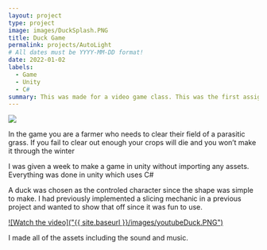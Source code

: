 ```yaml
---
layout: project
type: project
image: images/DuckSplash.PNG
title: Duck Game
permalink: projects/AutoLight
# All dates must be YYYY-MM-DD format!
date: 2022-01-02
labels:
  - Game
  - Unity
  - C#
summary: This was made for a video game class. This was the first assignment to get aquainted with using unity
---
```

<img class="ui image" src="{{ site.baseurl }}/images/Duck Start screen.PNG">


In the game you are a farmer who needs to clear their field of a parasitic grass. 
If you fail to clear out enough your crops will die and you won’t make it through the winter

I was given a week to make a game in unity without importing any assets.
Everything was done in unity which uses C#

A duck was chosen as the controled character since the shape was simple to make.
I had previously implemented a slicing mechanic in a previous project and wanted to show that off since it was fun to use.

[![Watch the video]("{{ site.baseurl }}/images/youtubeDuck.PNG")](https://www.youtube.com/watch?v=JDVhPTav7Po)

I made all of the assets including the sound and music.
